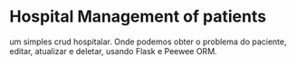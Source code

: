# Hospital Management of patients 
um simples crud hospitalar. Onde podemos obter o problema do paciente, editar, atualizar e deletar, usando Flask e Peewee ORM.